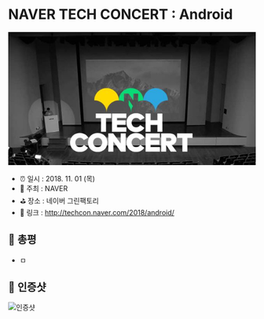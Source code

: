 # NAVER TECH CONCERT : Android

![NAVER TECH CONCERT : Android](image.jpg)

- ⏰ 일시 : 2018. 11. 01 (목)
- 💁 주최 : NAVER
- ⛳ 장소 : 네이버 그린팩토리
- 🔗 링크 : http://techcon.naver.com/2018/android/

## 👏 총평 

- ㅁ

## 📸 인증샷

![인증샷](self.png)
